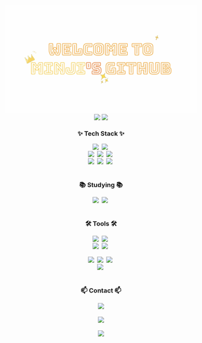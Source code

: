 <!--
**min-ziii/min-ziii** is a ✨ _special_ ✨ repository because its `README.md` (this file) appears on your GitHub profile.

Here are some ideas to get you started:

- 🔭 I’m currently working on ...
- 🌱 I’m currently learning ...
- 👯 I’m looking to collaborate on ...
- 🤔 I’m looking for help with ...
- 💬 Ask me about ...
- 📫 How to reach me: ...
- 😄 Pronouns: ...
- ⚡ Fun fact: ...
-->
<!--타이틀 부분-->
<div align="center">
   <img src="https://github.com/min-ziii/min-ziii/blob/main/git_logo.gif" />
   <img src="https://github-readme-stats.vercel.app/api?username=min-ziii&show_icons=true&theme=radical" />
   <img src="https://github-readme-stats.vercel.app/api/top-langs/?username=min-ziii&layout=compact" />
</div>

<!--내용 부분-->
<h3 align="center">✨ Tech Stack ✨</h3>
<div align="center">
  <img src="https://img.shields.io/badge/javascript-F7DF1E.svg?style=for-the-badge&logo=javascript&logoColor=20232a" />&nbsp
  <img src="https://img.shields.io/badge/java-007396?style=for-the-badge&logo=java&logoColor=white" />&nbsp
</div>

<div align="center">
  <img src="https://img.shields.io/badge/html5-E34F26.svg?style=for-the-badge&logo=html5&logoColor=white" />&nbsp
  <img src="https://img.shields.io/badge/css3-1572B6.svg?style=for-the-badge&logo=css3&logoColor=white" />&nbsp
  <img src="https://img.shields.io/badge/SQL-4479A1?style=for-the-badge&logo=mysql&logoColor=white" />&nbsp;
</div>

<div align="center">
  <img src="https://img.shields.io/badge/spring-6DB33F?style=for-the-badge&logo=spring&logoColor=white" />&nbsp
  <img src="https://img.shields.io/badge/springboot-6DB33F?style=for-the-badge&logo=springboot&logoColor=white" />&nbsp
  <img src="https://img.shields.io/badge/oracle-F80000?style=for-the-badge&logo=oracle&logoColor=white" />&nbsp
</div>

<br>

<h3 align="center">📚 Studying 📚</h3>
<div align="center">
   <img src="https://img.shields.io/badge/python-3670A0?style=for-the-badge&logo=python&logoColor=ffdd54" />&nbsp
  <img src="https://img.shields.io/badge/OpenAI-412991?style=for-the-badge&logo=openai&logoColor=white" />&nbsp
</div>

<br>

<h3 align="center">🛠 Tools 🛠</h3>
<div align="center">
  <img src="https://img.shields.io/badge/github-181717.svg?style=for-the-badge&logo=github&logoColor=white" />&nbsp
  <img src="https://img.shields.io/badge/discord-7289DA.svg?style=for-the-badge&logo=discord&logoColor=white" />&nbsp
</div>

<div align="center">
  <img src="https://img.shields.io/badge/AWS-232F3E.svg?style=for-the-badge&logo=amazonaws&logoColor=white" />&nbsp
  <img src="https://img.shields.io/badge/figma-F24E1E.svg?style=for-the-badge&logo=figma&logoColor=white" />&nbsp
</div>

<br>

<div align="center">
  <img src="https://img.shields.io/badge/VSCode-2C2C32.svg?style=for-the-badge&logo=visual-studio-code&logoColor=22ABF3" />&nbsp
  <img src="https://img.shields.io/badge/jupyter-2C2C32.svg?style=for-the-badge&logo=jupyter&logoColor=F37726" />&nbsp
  <img src="https://img.shields.io/badge/streamlit-FF4B4B?style=for-the-badge&logo=streamlit&logoColor=white" />&nbsp
</div>

<div align="center">
  <img src="https://img.shields.io/badge/Notion-F3F3F3.svg?style=for-the-badge&logo=notion&logoColor=black" />&nbsp
</div>

<br>

<h3 align="center">📫 Contact 📫</h3>
<div align="center">
  <a href="https://narrow-cacao-5d2.notion.site/Minji-s-Portfolio-177362560a0c80c8baaae2a9813dba73?pvs=4" style="display: block;">
    <img src="https://img.shields.io/badge/Profile-000000?style=for-the-badge&logo=notion&logoColor=white" />
  </a>
  <br>
  <a href="mailto:smin233@gmail.com" style="display: block;">
    <img
      src="https://img.shields.io/badge/smin233@gmail.com-D14836?style=for-the-badge&logo=gmail&logoColor=white"/>
  </a>
  <br>
  <a href="mailto:smin2333@naver.com" style="display: block;">
    <img src="https://img.shields.io/badge/smin2333@naver.com-03C75A?style=for-the-badge&logo=naver&logoColor=white"/>
  </a>
</div>
